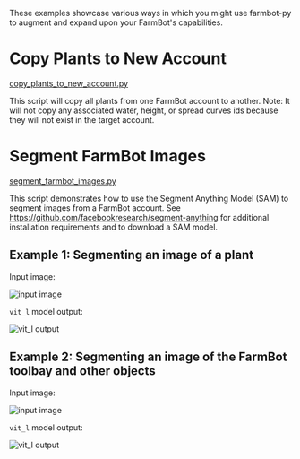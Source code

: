 These examples showcase various ways in which you might use farmbot-py to augment and expand upon your FarmBot's capabilities.

# Copy Plants to New Account

[copy_plants_to_new_account.py](copy_plants_to_new_account.py)

This script will copy all plants from one FarmBot account to another. Note: It will not copy any associated water, height, or spread curves ids because they will not exist in the target account.

# Segment FarmBot Images

[segment_farmbot_images.py](segment_farmbot_images.py)

This script demonstrates how to use the Segment Anything Model (SAM) to segment images from a FarmBot account. See https://github.com/facebookresearch/segment-anything for additional installation requirements and to download a SAM model.

## Example 1: Segmenting an image of a plant

Input image:

![input image](_images/plant_segmentation_input.jpeg)

`vit_l` model output:

![vit_l output](_images/plant_segmentation_output.png)

## Example 2: Segmenting an image of the FarmBot toolbay and other objects

Input image:

![input image](_images/toolbay_segmentation_input.jpeg)

`vit_l` model output:

![vit_l output](_images/toolbay_segmentation_output.png)
